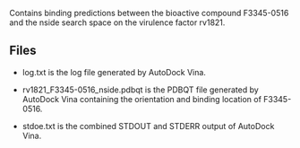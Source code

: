 Contains binding predictions between the bioactive compound F3345-0516 and the nside search space on the virulence factor rv1821.

## Files

- log.txt is the log file generated by AutoDock Vina.

- rv1821_F3345-0516_nside.pdbqt is the PDBQT file generated by AutoDock Vina containing the orientation and binding location of F3345-0516.

- stdoe.txt is the combined STDOUT and STDERR output of AutoDock Vina.

